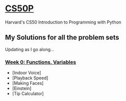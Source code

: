 # [CS50P](https://cs50.harvard.edu/python/2022/)

Harvard's CS50 Introduction to Programming with Python

## My Solutions for all the problem sets
Updating as I go along...

### [Week 0: Functions, Variables](https://cs50.harvard.edu/python/2022/psets/0/)
* [Indoor Voice]
* [Playback Speed]
* [Making Faces]
* [Einstein]
* [Tip Calculator]
